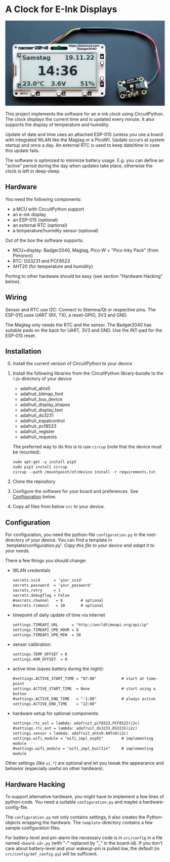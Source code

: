 A Clock for E-Ink Displays
==========================

![](badger2040-clock.jpg)


This project implements the software for an e-ink clock using CircuitPython.
The clock displays the current time and is updated every minute. It also
supports the display of temperature and humidity.

Update of date and time uses an attached ESP-01S (unless you use a board
with integrated WLAN like the Magtag or a PicoW). Update occurs at
system startup and once a day. An external RTC is used to keep date/time
in case this update fails.

The software is optimized to minimize battery usage. E.g. you can define
an "active" period during the day when updates take place, otherwise the
clock is left in deep-sleep.

Hardware
--------

You need the following components:

  - a MCU with CircuitPython support
  - an e-ink display
  - an ESP-01S (optional)
  - an external RTC (optional)
  - a temperature/humidity sensor (optional)

Out of the box the software supports:

  - MCU+display: Badger2040, Magtag, Pico-W + "Pico Inky Pack" (from Pimoroni)
  - RTC: DS3231 and PCF8523
  - AHT20 (for temperature and humidity)

Porting to other hardware should be easy (see section "Hardware Hacking" below).


Wiring
------

Sensor and RTC use I2C. Connect to Stemma/Qt or respective pins. The ESP-01S
uses UART (RX, TX), a reset-GPIO, 3V3 and GND.

The Magtag only needs the RTC and the sensor. The Badger2040 has suitable
pads on the back for UART, 3V3 and GND. Use the INT-pad for the ESP-01S reset.


Installation
------------

  0. Install the current version of CircuitPython to your device

  1. Install the following libraries from the CircuitPython library-bundle to
     the `lib`-directory of your device  

       - adafruit_ahtx0
       - adafruit_bitmap_font
       - adafruit_bus_device
       - adafruit_display_shapes
       - adafruit_display_text
       - adafruit_ds3231
       - adafruit_espatcontrol
       - adafruit_pcf8523
       - adafruit_register
       - adafruit_requests

     The preferred way to do this is to use `circup` (note that the device
     must be mounted):  

         sudo apt-get -y install pip3
         sudo pip3 install circup
         circup --path /mountpoint/of/device install -r requirements.txt

  2. Clone the repository

  3. Configure the software for your board and preferences. See
     [Configuration](#configuration) below.

  4. Copy all files from below `src` to your device.


Configuration
-------------

For configuration, you need the python-file `configuration.py` in the
root-directory of your device. You can find a template in
`template/configuration.py'. *Copy this file to your device and adapt it to
your needs.*

There a few things you should change:

  - WLAN credentials

        secrets.ssid      = 'your_ssid'
        secrets.password  = 'your_password'
        secrets.retry     = 1
        secrets.debugflag = False
        #secrets.channel   = 6        # optional
        #secrets.timeout   = 10       # optional

  - timepoint of daily update of time via internet
    
        settings.TIMEAPI_URL      = "http://worldtimeapi.org/api/ip"
        settings.TIMEAPI_UPD_HOUR = 8
        settings.TIMEAPI_UPD_MIN  = 30

  - sensor calibration:
    
        settings.TEMP_OFFSET = 0
        settings.HUM_OFFSET  = 0

  - active time (saves battery during the night):    
    
        #settings.ACTIVE_START_TIME = "07:00"           # start at time-point
        settings.ACTIVE_START_TIME  = None              # start using a button
        #settings.ACTIVE_END_TIME   = "-1:00"           # always active
        settings.ACTIVE_END_TIME    = "22:00"

  - hardware setup for optional components:

        settings.rtc_ext = lambda: adafruit_pcf8523.PCF8523(i2c)
        #settings.rtc_ext = lambda: adafruit_ds3231.DS3231(i2c)
        settings.sensor = lambda: adafruit_ahtx0.AHTx0(i2c)
        settings.wifi_module = "wifi_impl_esp01"        # implementing module
        #settings.wifi_module = "wifi_impl_builtin"     # implementing module


Other settings (like `ui.*`) are optional and let you tweak the appearance
and behavior (especially useful on other hardware).


Hardware Hacking
----------------

To support alternative hardware, you might have to implement a few lines of
python-code. You need a suitable `configuration.py` and maybe a
hardware-config-file.

The `configuration.py` not only contains settings, it also creates the
Python-objects wrapping the hardware. The `template`-directory contains
a few sample configuration files.

For battery-level and pin-alarm the necessary code is in `src/config` in
a file named `<board-id>.py` (with "-" replaced by "_" in the board-id).
If you don't care about battery-level and your wakeup-pin is pulled low,
the default (in `src/config/def_config.py`) will be sufficient.
